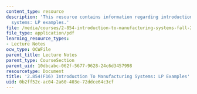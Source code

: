 ```yaml
---
content_type: resource
description: 'This resource contains information regarding introduction to manufacturing
  systems: LP examples.'
file: /media/courses/2-854-introduction-to-manufacturing-systems-fall-2016/0b2ff52cac042a60403e72ddce64c3cf_MIT2_854F16_LpExample.pdf
file_type: application/pdf
learning_resource_types:
- Lecture Notes
ocw_type: OCWFile
parent_title: Lecture Notes
parent_type: CourseSection
parent_uid: 10dbcabc-062f-5677-9628-24c6d3457998
resourcetype: Document
title: '2.854(F16) Introduction To Manufacturing Systems: LP Examples'
uid: 0b2ff52c-ac04-2a60-403e-72ddce64c3cf
---
```

